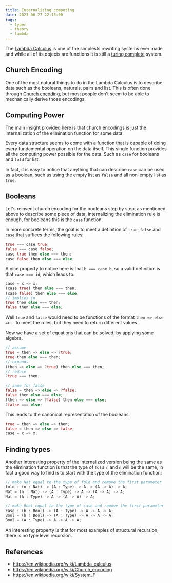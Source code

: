```yaml
---
title: Internalizing computing
date: 2023-06-27 22:15:00
tags:
  - typer
  - theory
  - lambda
---
```


The [Lambda Calculus](https://en.wikipedia.org/wiki/Lambda_calculus) is one of the simplests rewriting systems ever made and while all of its objects are functions it is still a [turing complete](https://en.wikipedia.org/wiki/Church%E2%80%93Turing_thesis) system.

## Church Encoding

One of the most natural things to do in the Lambda Calculus is to describe data such as the booleans, naturals, pairs and list. This is often done through [Church encoding](https://en.wikipedia.org/wiki/Church_encoding), but most people don't seem to be able to mechanically derive those encodings.

## Computing Power

The main insight provided here is that church encodings is just the internalization of the elimination function for some data.

Every data structure seems to come with a function that is capable of doing every fundamental operation on the data itself. This single function provides all the computing power possible for the data. Such as `case` for booleans and `fold` for list.

In fact, it is easy to notice that anything that can describe `case` can be used as a boolean, such as using the empty list as `false` and all non-empty list as `true`.

## Booleans

Let's reinvent church encoding for the booleans step by step, as mentioned above to describe some piece of data, internalizing the elimination rule is enough, for booleans this is the `case` function.

In more concrete terms, the goal is to meet a definition of `true`, `false` and `case` that suffices the following rules:

```rust
true === case true;
false === case false;
case true then else === then;
case false then else === else;
```

A nice property to notice here is that `b === case b`, so a valid definition is that `case === id`, which leads to:

```rust
case = x => x;
(case true) then else === then;
(case false) then else === else;
// implies in
true then else === then;
false then else === else;
```

Well `true` and `false` would need to be functions of the format `then => else => _` to meet the rules, but they need to return different values.

Now we have a set of equations that can be solved, by applying some algebra.

```rust
// assume
true = then => else => ?true;
true then else === then;
// expands
(then => else => ?true) then else === then;
// reduce
?true === then;

// same for false
false = then => else => ?false;
false then else === else;
(then => else => ?false) then else === else;
?false === else;
```

This leads to the canonical representation of the booleans.

```rust
true = then => else => then;
false = then => else => false;
case = x => x;
```

## Finding types

Another interesting property of the internalized version being the same as the elimination function is that the type of `fold n` and `n` will be the same, in fact a good way to find is to start with the type of the elimination function:

```rust
// make Nat equal to the type of fold and remove the first parameter
fold : (n : Nat) -> (A : Type) -> A -> (A -> A) -> A;
Nat = (n : Nat) -> (A : Type) -> A -> (A -> A) -> A;
Nat = (A : Type) -> A -> (A -> A) -> A;

// make Bool equal to the type of case and remove the first parameter
case : (b : Bool) -> (A : Type) -> A -> A -> A;
Bool = (b : Bool) -> (A : Type) -> A -> A -> A;
Bool = (A : Type) -> A -> A -> A;
```

An interesting property is that for most examples of structural recursion, there is no type level recursion.

## References

- https://en.wikipedia.org/wiki/Lambda_calculus
- https://en.wikipedia.org/wiki/Church_encoding
- https://en.wikipedia.org/wiki/System_F
